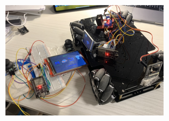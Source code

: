 
<div align=center>
    <img src="https://github.com/myry07/AMW/blob/main/3.Dos/p1.jpg" width="500" height="350">
</div>

